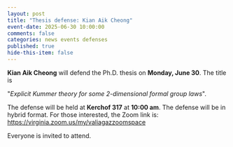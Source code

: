 ```yaml
---
layout: post
title: "Thesis defense: Kian Aik Cheong"
event-date: 2025-06-30 10:00:00
comments: false
categories: news events defenses
published: true
hide-this-item: false
---
```


**Kian Aik Cheong** will defend the Ph.D. thesis on **Monday, June 30**. The title is 

"_Explicit Kummer theory for some 2-dimensional formal group laws_". 

The defense will be held at **Kerchof 317** at **10:00 am**. The defense will be in hybrid format. For those interested, the Zoom link is: https://virginia.zoom.us/my/valiagazzoomspace

Everyone is invited to attend.
